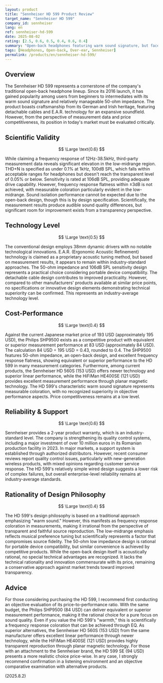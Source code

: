 ```yaml
---
layout: product
title: "Sennheiser HD 599 Product Review"
target_name: "Sennheiser HD 599"
company_id: sennheiser
lang: en
ref: sennheiser-hd-599
date: 2025-08-02
rating: [2.5, 0.6, 0.5, 0.4, 0.6, 0.4]
summary: "Open-back headphones featuring warm sound signature, but faces challenges in measurement performance and price competitiveness"
tags: [Headphones, Open-back, Over-ear, Sennheiser]
permalink: /products/en/sennheiser-hd-599/
---
```


## Overview

The Sennheiser HD 599 represents a cornerstone of the company's traditional open-back headphone lineup. Since its 2016 launch, it has gained popularity among users from beginners to intermediates with its warm sound signature and relatively manageable 50-ohm impedance. The product boasts craftsmanship from its German and Irish heritage, featuring detachable cables and E.A.R. technology for an expansive soundfield. However, from the perspective of measurement data and price competitiveness, its position in today's market must be evaluated critically.

## Scientific Validity

$$ \Large \text{0.6} $$

While claiming a frequency response of 12Hz-38.5kHz, third-party measurement data reveals significant elevation in the low-midrange region. THD+N is specified as under 0.1% at 1kHz, 100dB SPL, which falls within acceptable ranges for headphones but doesn't reach the transparent level of 0.05% or below. Sensitivity is rated at 106dB SPL, providing adequate drive capability. However, frequency response flatness within ±3dB is not achieved, with measurable coloration particularly evident in the low-midrange. Sound isolation performance cannot be expected due to the open-back design, though this is by design specification. Scientifically, the measurement results produce audible sound quality differences, but significant room for improvement exists from a transparency perspective.

## Technology Level

$$ \Large \text{0.5} $$

The conventional design employs 38mm dynamic drivers with no notable technological innovations. E.A.R. (Ergonomic Acoustic Refinement) technology is claimed as a proprietary acoustic tuning method, but based on measurement results, it appears to remain within industry-standard approaches. The 50-ohm impedance and 106dB SPL sensitivity design represents a practical choice considering portable device compatibility. The detachable cable design contributes to improved practicality. However, compared to other manufacturers' products available at similar price points, no specifications or innovative design elements demonstrating technical superiority can be confirmed. This represents an industry-average technology level.

## Cost-Performance

$$ \Large \text{0.4} $$

Against the current Japanese market price of 193 USD (approximately 195 USD), the Philips SHP9500 exists as a competitive product with equivalent or superior measurement performance at 83 USD (approximately 84 USD). The calculation 84 USD ÷ 195 USD = 0.43, rounded to 0.4. The SHP9500 features 50-ohm impedance, an open-back design, and excellent frequency response flatness, showing equivalent or superior performance to the HD 599 in many measurement categories. Furthermore, among current products, the Sennheiser HD 560S (153 USD) offers newer technology and superior linear performance, while the HiFiMan HE400SE (121 USD) provides excellent measurement performance through planar magnetic technology. The HD 599's characteristic warm sound signature represents measurable coloration, with no recognized superiority in objective performance aspects. Price competitiveness remains at a low level.

## Reliability & Support

$$ \Large \text{0.6} $$

Sennheiser provides a 2-year product warranty, which is an industry-standard level. The company is strengthening its quality control systems, including a major investment of over 10 million euros in its Romanian production facility in 2023. In major markets, a support system is established through authorized distributors. However, recent consumer reviews report quality control issues, particularly with new-generation wireless products, with mixed opinions regarding customer service response. The HD 599's relatively simple wired design suggests a lower risk of complex failures, but overall enterprise-level reliability remains at industry-average standards.

## Rationality of Design Philosophy

$$ \Large \text{0.4} $$

The HD 599's design philosophy is based on a traditional approach emphasizing "warm sound." However, this manifests as frequency response coloration in measurements, making it irrational from the perspective of transparent and faithful source reproduction. The low-midrange emphasis reflects musical preference tuning but scientifically represents a factor that compromises source fidelity. The 50-ohm low impedance design is rational for portable device compatibility, but similar convenience is achieved by competitive products. While the open-back design itself is acoustically rational, no special technical advantages are recognized. It lacks the technical rationality and innovation commensurate with its price, remaining a conservative approach against market trends toward improved transparency.

## Advice

For those considering purchasing the HD 599, I recommend first conducting an objective evaluation of its price-to-performance ratio. With the same budget, the Philips SHP9500 (84 USD) can deliver equivalent or superior measurement performance, making it the rational choice for a pure focus on sound quality. Even if you value the HD 599's "warmth," this is scientifically a frequency response coloration that can be achieved through EQ. As superior alternatives, the Sennheiser HD 560S (153 USD) from the same manufacturer offers excellent linear performance through newer technology, while the HiFiMan HE400SE (121 USD) provides highly transparent reproduction through planar magnetic technology. For those with an attachment to the Sennheiser brand, the HD 599 SE (94 USD) presents a more realistic choice price-wise. In any case, I strongly recommend confirmation in a listening environment and an objective comparative examination with alternative products.

(2025.8.2)
